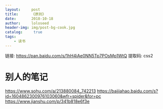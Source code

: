```yaml
---
layout:     post
title:      《原则》
date:       2018-10-18
author:     loloseed
header-img: img/post-bg-cook.jpg
catalog: 	 true
tags:
    - 读书
---
```


链接: https://pan.baidu.com/s/1hH4iAe0NN5Tp7POsMp1WtQ 提取码: css2
# 别人的笔记
https://www.sohu.com/a/213880084_742213
https://baijiahao.baidu.com/s?id=1604862300976103060&wfr=spider&for=pc
https://www.jianshu.com/p/341b818e6f3e